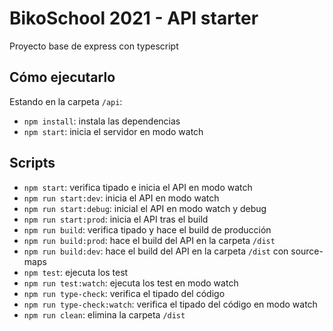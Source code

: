 # BikoSchool 2021 - API starter

Proyecto base de express con typescript

## Cómo ejecutarlo

Estando en la carpeta `/api`:

* `npm install`: instala las dependencias
* `npm start`: inicia el servidor en modo watch

## Scripts

* `npm start`: verifica tipado e inicia el API en modo watch
* `npm run start:dev`: inicia el API en modo watch
* `npm run start:debug`: inicial el API en modo watch y debug
* `npm run start:prod`: inicia el API tras el build
* `npm run build`: verifica tipado y hace el build de producción
* `npm run build:prod`: hace el build del API en la carpeta `/dist`
* `npm run build:dev`: hace el build del API en la carpeta `/dist` con source-maps
* `npm test`: ejecuta los test
* `npm run test:watch`: ejecuta los test en modo watch
* `npm run type-check`: verifica el tipado del código
* `npm run type-check:watch`: verifica el tipado del código en modo watch
* `npm run clean`: elimina la carpeta `/dist`